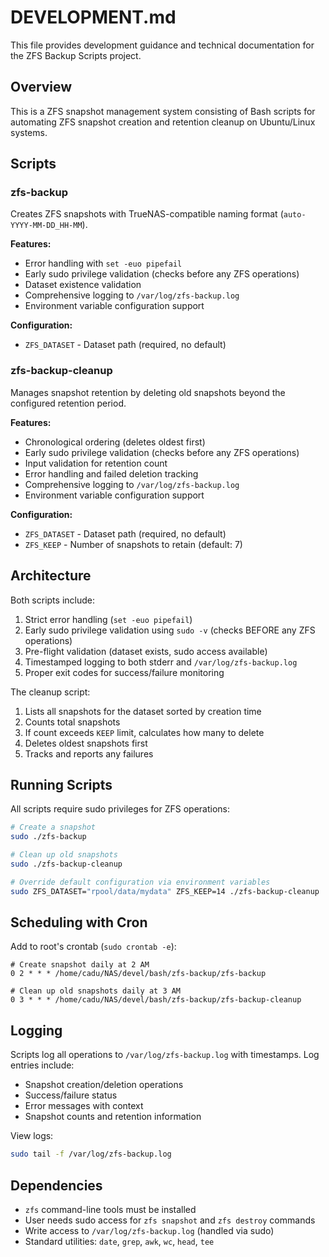 # DEVELOPMENT.md

This file provides development guidance and technical documentation for the ZFS Backup Scripts project.

## Overview

This is a ZFS snapshot management system consisting of Bash scripts for automating ZFS snapshot creation and retention cleanup on Ubuntu/Linux systems.

## Scripts

### zfs-backup
Creates ZFS snapshots with TrueNAS-compatible naming format (`auto-YYYY-MM-DD_HH-MM`).

**Features:**
- Error handling with `set -euo pipefail`
- Early sudo privilege validation (checks before any ZFS operations)
- Dataset existence validation
- Comprehensive logging to `/var/log/zfs-backup.log`
- Environment variable configuration support

**Configuration:**
- `ZFS_DATASET` - Dataset path (required, no default)

### zfs-backup-cleanup
Manages snapshot retention by deleting old snapshots beyond the configured retention period.

**Features:**
- Chronological ordering (deletes oldest first)
- Early sudo privilege validation (checks before any ZFS operations)
- Input validation for retention count
- Error handling and failed deletion tracking
- Comprehensive logging to `/var/log/zfs-backup.log`
- Environment variable configuration support

**Configuration:**
- `ZFS_DATASET` - Dataset path (required, no default)
- `ZFS_KEEP` - Number of snapshots to retain (default: 7)

## Architecture

Both scripts include:
1. Strict error handling (`set -euo pipefail`)
2. Early sudo privilege validation using `sudo -v` (checks BEFORE any ZFS operations)
3. Pre-flight validation (dataset exists, sudo access available)
4. Timestamped logging to both stderr and `/var/log/zfs-backup.log`
5. Proper exit codes for success/failure monitoring

The cleanup script:
1. Lists all snapshots for the dataset sorted by creation time
2. Counts total snapshots
3. If count exceeds `KEEP` limit, calculates how many to delete
4. Deletes oldest snapshots first
5. Tracks and reports any failures

## Running Scripts

All scripts require sudo privileges for ZFS operations:

```bash
# Create a snapshot
sudo ./zfs-backup

# Clean up old snapshots
sudo ./zfs-backup-cleanup

# Override default configuration via environment variables
sudo ZFS_DATASET="rpool/data/mydata" ZFS_KEEP=14 ./zfs-backup-cleanup
```

## Scheduling with Cron

Add to root's crontab (`sudo crontab -e`):

```cron
# Create snapshot daily at 2 AM
0 2 * * * /home/cadu/NAS/devel/bash/zfs-backup/zfs-backup

# Clean up old snapshots daily at 3 AM
0 3 * * * /home/cadu/NAS/devel/bash/zfs-backup/zfs-backup-cleanup
```

## Logging

Scripts log all operations to `/var/log/zfs-backup.log` with timestamps. Log entries include:
- Snapshot creation/deletion operations
- Success/failure status
- Error messages with context
- Snapshot counts and retention information

View logs:
```bash
sudo tail -f /var/log/zfs-backup.log
```

## Dependencies

- `zfs` command-line tools must be installed
- User needs sudo access for `zfs snapshot` and `zfs destroy` commands
- Write access to `/var/log/zfs-backup.log` (handled via sudo)
- Standard utilities: `date`, `grep`, `awk`, `wc`, `head`, `tee`
